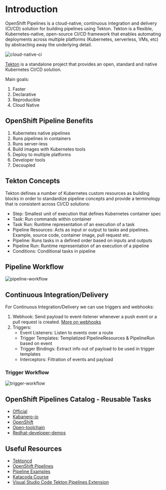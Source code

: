 # Introduction

OpenShift Pipelines is a cloud-native, continuous integration and delivery (CI/CD) solution for building pipelines using
 Tekton. Tekton is a flexible, Kubernetes-native, open-source CI/CD framework that enables automating deployments across 
 multiple platforms (Kubernetes, serverless, VMs, etc) by abstracting away the underlying detail.

![cloud-native-ci](./images/cloud-native-ci.png)
 
[Tekton](https://github.com/tektoncd/pipeline#-tekton-pipelines) is a standalone project that provides an open, standard and native Kubernetes CI/CD solution.

Main goals:
1. Faster
2. Declarative
3. Reproducible
4. Cloud Native

## OpenShift Pipeline Benefits

1. Kubernetes native pipelines
2. Runs pipelines in containers
3. Runs server-less
4. Build images with Kubernetes tools
5. Deploy to multiple platforms
6. Developer tools
7. Decoupled


## Tekton Concepts

Tekton defines a number of Kubernetes custom resources as building blocks in order to standardize pipeline concepts and 
provide a terminology that is consistent across CI/CD solutions:

- Step: Smallest unit of execution that defines Kubernetes container spec
- Task: Run commands within container
- Task Run: Runtime representation of an execution of a task
- Pipeline Resources: Acts as input or output to tasks and pipelines. Example, source code, container image, pull request etc.
- Pipeline: Runs tasks in a defined order based on inputs and outputs
- Pipeline Run: Runtime representation of an execution of a pipeline
- Conditions: Conditional tasks in pipeline

## Pipeline Workflow

![pipeline-workflow](./images/pipeline-workflow.png)

## Continuous Integration/Delivery

For Continuous Integration/Delivery we can use triggers and webhooks:

1. Webhook: Send payload to event-listener whenever a push event or a pull request is created. [More on webhooks](https://docs.github.com/en/developers/webhooks-and-events/webhooks/about-webhooks)
2. Triggers: 
    - Event Listeners: Listen to events over a route
    - Trigger Templates: Templatized PipelineResources & PipelineRun based on event
    - Trigger Bindings: Extract info out of payload to be used in trigger templates 
    - Interceptors: Filtration of events and payload
    
### Trigger Workflow

![trigger-workflow](./images/trigger-workflow.png)


## OpenShift Pipelines Catalog - Reusable Tasks

- [Official](https://github.com/tektoncd/catalog)
- [Kabanero-io](https://github.com/kabanero-io/kabanero-pipelines/tree/master/pipelines)
- [OpenShift](https://github.com/openshift/pipelines-catalog)
- [Open-toolchain](https://github.com/open-toolchain/tekton-catalog)
- [Redhat-developer-demos](https://github.com/redhat-developer-demos/pipelines-catalog)

## Useful Resources

- [Tektoncd](https://github.com/tektoncd)
- [OpenShift Pipelines](https://github.com/openshift-pipelines)
- [Pipeline Examples](https://github.com/tektoncd/pipeline/tree/master/examples)
- [Katacoda Course](https://www.katacoda.com/openshift/courses/middleware/pipelines)
- [Visual Studio Code Tekton Pipelines Extension](https://marketplace.visualstudio.com/items?itemName=redhat.vscode-tekton-pipelines)
